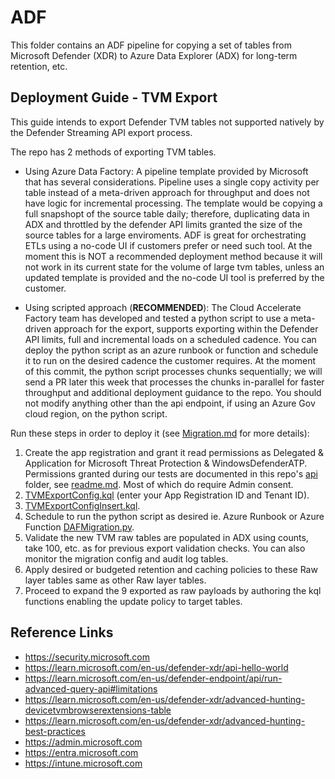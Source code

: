 # ADF
This folder contains an ADF pipeline for copying a set of tables from Microsoft Defender (XDR) to Azure Data Explorer (ADX) for long-term retention, etc.


## Deployment Guide - TVM Export
This guide intends to export Defender TVM tables not supported natively by the Defender Streaming API export process.

The repo has 2 methods of exporting TVM tables. 
- Using Azure Data Factory: A pipeline template provided by Microsoft that has several considerations. Pipeline uses a single copy activity per table instead of a meta-driven approach for throughput and does not have logic for incremental processing. The template would be copying a full snapshopt of the source table daily; therefore, duplicating data in ADX and throttled by the defender API limits granted the size of the source tables for a large enviroments. ADF is great for orchestrating ETLs using a no-code UI if customers prefer or need such tool. At the moment this is NOT a recommended deployment  method because it will not work in its current state for the volume of large tvm tables, unless an updated template is provided and the no-code UI tool is preferred by the customer.

- Using scripted approach (**RECOMMENDED**): The Cloud Accelerate Factory team has developed and tested a python script to use a meta-driven approach for the export, supports exporting within the Defender API limits, full and incremental loads on a scheduled cadence. You can deploy the python script as an azure runbook or function and schedule it to run on the desired cadence the customer requires. At the moment of this commit, the python script processes chunks sequentially; we will send a PR later this week that processes the chunks in-parallel for faster throughput and additional deployment guidance to the repo. You should not modify anything other than the api endpoint, if using an Azure Gov cloud region, on the python script.
  
Run these steps in order to deploy it (see [Migration.md](/Migration.md) for more details):
1. Create the app registration and grant it read permissions as Delegated & Application for Microsoft Threat Protection & WindowsDefenderATP. Permissions granted during our tests are documented in this repo's [api](/api) folder, see [readme.md](/api/readme.md). Most of which do require Admin consent.
2. [TVMExportConfig.kql](/kql/TVMExportConfig.kql) (enter your App Registration ID and Tenant ID).
3. [TVMExportConfigInsert.kql](/kql/TVMExportConfigInsert.kql).
4. Schedule to run the python script as desired ie. Azure Runbook or Azure Function [DAFMigration.py](/api/DAFMigration.py).
5. Validate the new TVM raw tables are populated in ADX using counts, take 100, etc. as for previous export validation checks. You can also monitor the migration config and audit log tables.
6. Apply desired or budgeted retention and caching policies to these Raw layer tables same as other Raw layer tables.
7. Proceed to expand the 9 exported as raw payloads by authoring the kql functions enabling the update policy to target tables.


## Reference Links
- https://security.microsoft.com
- https://learn.microsoft.com/en-us/defender-xdr/api-hello-world
- https://learn.microsoft.com/en-us/defender-endpoint/api/run-advanced-query-api#limitations
- https://learn.microsoft.com/en-us/defender-xdr/advanced-hunting-devicetvmbrowserextensions-table
- https://learn.microsoft.com/en-us/defender-xdr/advanced-hunting-best-practices
- https://admin.microsoft.com
- https://entra.microsoft.com
- https://intune.microsoft.com
